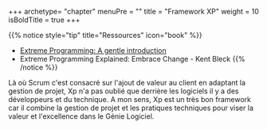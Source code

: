 +++
archetype= "chapter"
menuPre = ""
title = "Framework XP"
weight = 10
isBoldTitle = true
+++

{{% notice style="tip" title="Ressources" icon="book" %}}
- [Extreme Programming: A gentle introduction](http://www.extremeprogramming.org/)
- Extreme Programming Explained: Embrace Change - Kent Bleck
{{% /notice %}}

Là où Scrum c'est consacré sur l'ajout de valeur au client en adaptant la gestion de projet, Xp n'a pas oublié que derrière les logiciels il y a des développeurs et du technique. A mon sens, Xp est un très bon framework car il combine la gestion de projet et les pratiques techniques pour viser la valeur et l'excellence dans le Génie Logiciel.